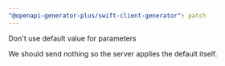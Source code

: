 ```yaml
---
"@openapi-generator-plus/swift-client-generator": patch
---
```


Don't use default value for parameters

We should send nothing so the server applies the default itself.
